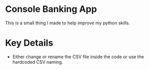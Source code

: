 # Console Banking App
This is a small thing I made to help improve my python skills.

# Key Details
- Either change or rename the CSV file inside the code or use the hardcoded CSV naming.